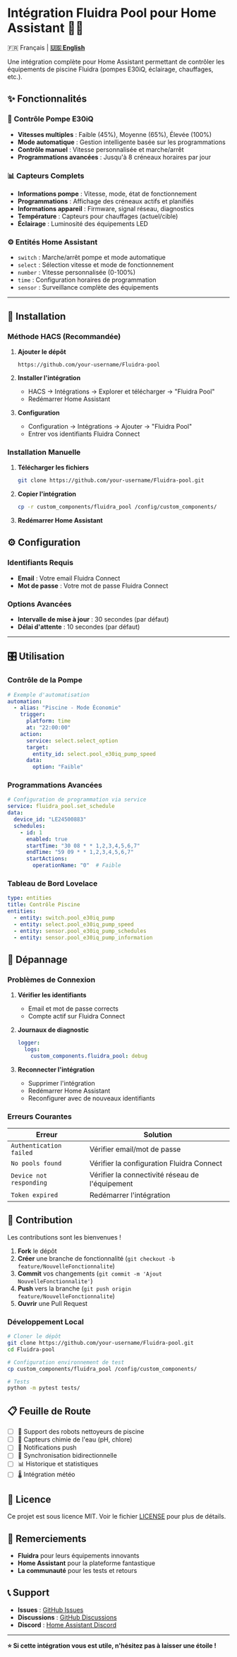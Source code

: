 # Intégration Fluidra Pool pour Home Assistant 🏊‍♂️

🇫🇷 Français | **[🇺🇸 English](README_EN.md)**

Une intégration complète pour Home Assistant permettant de contrôler les équipements de piscine Fluidra (pompes E30iQ, éclairage, chauffages, etc.).

## ✨ Fonctionnalités

### 🔄 **Contrôle Pompe E30iQ**
- **Vitesses multiples** : Faible (45%), Moyenne (65%), Élevée (100%)
- **Mode automatique** : Gestion intelligente basée sur les programmations
- **Contrôle manuel** : Vitesse personnalisée et marche/arrêt
- **Programmations avancées** : Jusqu'à 8 créneaux horaires par jour

### 📊 **Capteurs Complets**
- **Informations pompe** : Vitesse, mode, état de fonctionnement
- **Programmations** : Affichage des créneaux actifs et planifiés
- **Informations appareil** : Firmware, signal réseau, diagnostics
- **Température** : Capteurs pour chauffages (actuel/cible)
- **Éclairage** : Luminosité des équipements LED

### ⚙️ **Entités Home Assistant**
- `switch` : Marche/arrêt pompe et mode automatique
- `select` : Sélection vitesse et mode de fonctionnement
- `number` : Vitesse personnalisée (0-100%)
- `time` : Configuration horaires de programmation
- `sensor` : Surveillance complète des équipements

---

## 🚀 Installation

### Méthode HACS (Recommandée)

1. **Ajouter le dépôt**
   ```
   https://github.com/your-username/Fluidra-pool
   ```

2. **Installer l'intégration**
   - HACS → Intégrations → Explorer et télécharger → "Fluidra Pool"
   - Redémarrer Home Assistant

3. **Configuration**
   - Configuration → Intégrations → Ajouter → "Fluidra Pool"
   - Entrer vos identifiants Fluidra Connect

### Installation Manuelle

1. **Télécharger les fichiers**
   ```bash
   git clone https://github.com/your-username/Fluidra-pool.git
   ```

2. **Copier l'intégration**
   ```bash
   cp -r custom_components/fluidra_pool /config/custom_components/
   ```

3. **Redémarrer Home Assistant**

## ⚙️ Configuration

### Identifiants Requis
- **Email** : Votre email Fluidra Connect
- **Mot de passe** : Votre mot de passe Fluidra Connect

### Options Avancées
- **Intervalle de mise à jour** : 30 secondes (par défaut)
- **Délai d'attente** : 10 secondes (par défaut)

---

## 🎛️ Utilisation

### Contrôle de la Pompe

```yaml
# Exemple d'automatisation
automation:
  - alias: "Piscine - Mode Économie"
    trigger:
      platform: time
      at: "22:00:00"
    action:
      service: select.select_option
      target:
        entity_id: select.pool_e30iq_pump_speed
      data:
        option: "Faible"
```

### Programmations Avancées

```yaml
# Configuration de programmation via service
service: fluidra_pool.set_schedule
data:
  device_id: "LE24500883"
  schedules:
    - id: 1
      enabled: true
      startTime: "30 08 * * 1,2,3,4,5,6,7"
      endTime: "59 09 * * 1,2,3,4,5,6,7"
      startActions:
        operationName: "0"  # Faible
```

### Tableau de Bord Lovelace

```yaml
type: entities
title: Contrôle Piscine
entities:
  - entity: switch.pool_e30iq_pump
  - entity: select.pool_e30iq_pump_speed
  - entity: sensor.pool_e30iq_pump_schedules
  - entity: sensor.pool_e30iq_pump_information
```

## 🔧 Dépannage

### Problèmes de Connexion

1. **Vérifier les identifiants**
   - Email et mot de passe corrects
   - Compte actif sur Fluidra Connect

2. **Journaux de diagnostic**
   ```yaml
   logger:
     logs:
       custom_components.fluidra_pool: debug
   ```

3. **Reconnecter l'intégration**
   - Supprimer l'intégration
   - Redémarrer Home Assistant
   - Reconfigurer avec de nouveaux identifiants

### Erreurs Courantes

| Erreur | Solution |
|--------|----------|
| `Authentication failed` | Vérifier email/mot de passe |
| `No pools found` | Vérifier la configuration Fluidra Connect |
| `Device not responding` | Vérifier la connectivité réseau de l'équipement |
| `Token expired` | Redémarrer l'intégration |

## 🤝 Contribution

Les contributions sont les bienvenues !

1. **Fork** le dépôt
2. **Créer** une branche de fonctionnalité (`git checkout -b feature/NouvelleFonctionnalite`)
3. **Commit** vos changements (`git commit -m 'Ajout NouvelleFonctionnalite'`)
4. **Push** vers la branche (`git push origin feature/NouvelleFonctionnalite`)
5. **Ouvrir** une Pull Request

### Développement Local

```bash
# Cloner le dépôt
git clone https://github.com/your-username/Fluidra-pool.git
cd Fluidra-pool

# Configuration environnement de test
cp custom_components/fluidra_pool /config/custom_components/

# Tests
python -m pytest tests/
```

## 📋 Feuille de Route

- [ ] 🌊 Support des robots nettoyeurs de piscine
- [ ] 🧪 Capteurs chimie de l'eau (pH, chlore)
- [ ] 📱 Notifications push
- [ ] 🔄 Synchronisation bidirectionnelle
- [ ] 📊 Historique et statistiques
- [ ] 🌡️ Intégration météo

## 📄 Licence

Ce projet est sous licence MIT. Voir le fichier [LICENSE](LICENSE) pour plus de détails.

## 🙏 Remerciements

- **Fluidra** pour leurs équipements innovants
- **Home Assistant** pour la plateforme fantastique
- **La communauté** pour les tests et retours

## 📞 Support

- **Issues** : [GitHub Issues](https://github.com/your-username/Fluidra-pool/issues)
- **Discussions** : [GitHub Discussions](https://github.com/your-username/Fluidra-pool/discussions)
- **Discord** : [Home Assistant Discord](https://discord.gg/home-assistant)

---

**⭐ Si cette intégration vous est utile, n'hésitez pas à laisser une étoile !**